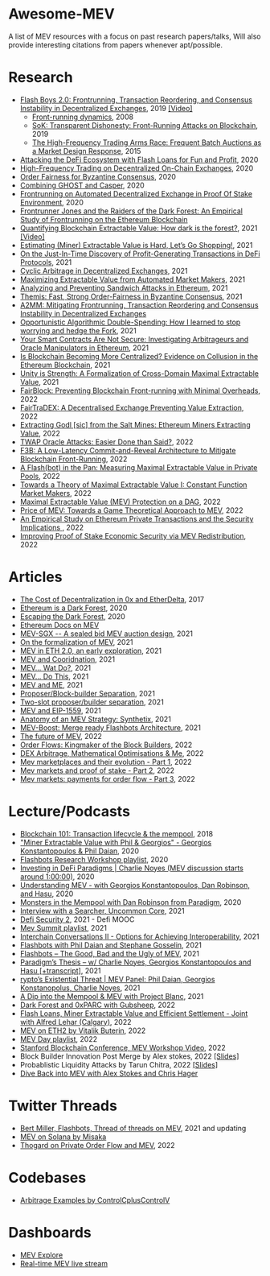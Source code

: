 # Awesome-MEV
A list of MEV resources with a focus on past research papers/talks, Will also provide interesting citations from papers whenever apt/possible.


# Research 

- [Flash Boys 2.0: Frontrunning, Transaction Reordering, and Consensus Instability in Decentralized Exchanges](https://arxiv.org/abs/1904.05234), 2019 [[Video]](https://www.youtube.com/watch?v=vR1v7AQ8i3k)
    - [Front-running dynamics](https://www.sciencedirect.com/science/article/abs/pii/S0022053107000798?via%3Dihub), 2008
    - [SoK: Transparent Dishonesty: Front-Running Attacks on Blockchain](https://papers.ssrn.com/sol3/papers.cfm?abstract_id=3369236), 2019
    - [The High-Frequency Trading Arms Race: Frequent Batch Auctions as a Market Design Response](https://papers.ssrn.com/sol3/papers.cfm?abstract_id=2388265), 2015
- [Attacking the DeFi Ecosystem with Flash Loans for Fun and Profit](https://arxiv.org/pdf/2003.03810.pdf), 2020
- [High-Frequency Trading on Decentralized On-Chain Exchanges](https://arxiv.org/abs/2009.14021), 2020
- [Order Fairness for Byzantine Consensus](https://link.springer.com/chapter/10.1007/978-3-030-56877-1_16), 2020
- [Combining GHOST and Casper](https://arxiv.org/abs/2003.03052), 2020
- [Frontrunning on Automated Decentralized Exchange in Proof Of Stake Environment](https://eprint.iacr.org/2020/1206), 2020
- [Frontrunner Jones and the Raiders of the Dark Forest: An Empirical Study of Frontrunning on the Ethereum Blockchain](https://arxiv.org/pdf/2102.03347.pdf)
- [Quantifying Blockchain Extractable Value: How dark is the forest?](https://arxiv.org/pdf/2101.05511.pdf), 2021 [[Video]](https://www.youtube.com/watch?v=5lop03OWhzU)
- [Estimating (Miner) Extractable Value is Hard, Let’s Go Shopping!](https://eprint.iacr.org/2021/1231), 2021
- [On the Just-In-Time Discovery of Profit-Generating Transactions in DeFi Protocols](https://arxiv.org/pdf/2103.02228.pdf), 2021
- [Cyclic Arbitrage in Decentralized Exchanges](https://dl.acm.org/doi/10.1145/3487553.3524201), 2021
- [Maximizing Extractable Value from Automated Market Makers](https://arxiv.org/pdf/2106.01870.pdf), 2021
- [Analyzing and Preventing Sandwich Attacks in Ethereum](https://pub.tik.ee.ethz.ch/students/2021-FS/BA-2021-07.pdf), 2021
- [Themis: Fast, Strong Order-Fairness in Byzantine Consensus](https://eprint.iacr.org/2021/1465.pdf), 2021
- [A2MM: Mitigating Frontrunning, Transaction Reordering and Consensus Instability in Decentralized Exchanges](https://arxiv.org/pdf/2106.07371.pdf)
- [Opportunistic Algorithmic Double-Spending: How I learned to stop worrying and hedge the Fork](https://eprint.iacr.org/2021/1182), 2021
- [Your Smart Contracts Are Not Secure: Investigating Arbitrageurs and Oracle Manipulators in Ethereum](https://dl.acm.org/doi/10.1145/3474374.3486916), 2021
- [Is Blockchain Becoming More Centralized? Evidence on Collusion in the Ethereum Blockchain](https://papers.ssrn.com/sol3/papers.cfm?abstract_id=3940678), 2021
- [Unity is Strength: A Formalization of Cross-Domain Maximal Extractable Value](https://arxiv.org/pdf/2112.01472.pdf), 2021
- [FairBlock: Preventing Blockchain Front-running with Minimal Overheads](https://eprint.iacr.org/2022/1066.pdf), 2022
- [FairTraDEX: A Decentralised Exchange Preventing Value Extraction](https://eprint.iacr.org/2022/155), 2022
- [Extracting Godl [sic] from the Salt Mines: Ethereum Miners Extracting Value](https://arxiv.org/pdf/2203.15930.pdf), 2022
- [TWAP Oracle Attacks: Easier Done than Said?](https://eprint.iacr.org/2022/445.pdf), 2022
- [F3B: A Low-Latency Commit-and-Reveal Architecture to Mitigate Blockchain Front-Running](https://arxiv.org/pdf/2205.08529.pdf), 2022
- [A Flash(bot) in the Pan: Measuring Maximal Extractable Value in Private Pools](https://arxiv.org/abs/2206.04185), 2022
- [Towards a Theory of Maximal Extractable Value I: Constant Function Market Makers](https://arxiv.org/abs/2207.11835), 2022
- [Maximal Extractable Value (MEV) Protection on a DAG](https://arxiv.org/abs/2208.00940), 2022
- [Price of MEV: Towards a Game Theoretical Approach to MEV](https://arxiv.org/abs/2208.13464), 2022
- [An Empirical Study on Ethereum Private Transactions and the Security Implications ](https://arxiv.org/abs/2208.02858), 2022
- [Improving Proof of Stake Economic Security via MEV
Redistribution](http://people.eecs.berkeley.edu/~ksk/files/MEV_Redistribution.pdf), 2022


# Articles 
- [The Cost of Decentralization in 0x and EtherDelta](https://hackingdistributed.com/2017/08/13/cost-of-decent/), 2017
- [Ethereum is a Dark Forest](https://www.paradigm.xyz/2020/08/ethereum-is-a-dark-forest), 2020
- [Escaping the Dark Forest](https://www.paradigm.xyz/2020/09/escaping-the-dark-forest), 2020
- [Ethereum Docs on MEV](https://ethereum.org/en/developers/docs/mev/)
- [MEV-SGX -- A sealed bid MEV auction design](https://writings.flashbots.net/research/mev-sgx), 2021
- [On the formalization of MEV](https://writings.flashbots.net/research/formalization-mev), 2021
- [MEV in ETH 2.0, an early exploration](https://writings.flashbots.net/research/mev-eth2), 2021
- [MEV and Cooridnation](https://noma.substack.com/p/mev-and-coordination), 2021
- [MEV... Wat Do?](https://pdaian.com/blog/mev-wat-do/), 2021
- [MEV... Do This](https://pmcgoohan.medium.com/mev-do-this-beb2754bca63), 2021
- [MEV and ME](https://research.paradigm.xyz/MEV), 2021
- [Proposer/Block-builder Separation](https://ethresear.ch/t/proposer-block-builder-separation-friendly-fee-market-designs/9725), 2021
- [Two-slot proposer/builder separation](https://ethresear.ch/t/two-slot-proposer-builder-separation/10980), 2021
- [MEV and EIP-1559](https://hackmd.io/@flashbots/MEV-1559), 2021
- [Anatomy of an MEV Strategy: Synthetix](https://bertcmiller.com/2021/09/05/mev-synthetix.html), 2021
- [MEV-Boost: Merge ready Flashbots Architecture](https://ethresear.ch/t/mev-boost-merge-ready-flashbots-architecture/11177), 2021
- [The future of MEV](https://fbifemboy.substack.com/p/the-future-of-maximal-extractable), 2022
- [Order Flows: Kingmaker of the Block Builders](https://noxx.substack.com/p/order-flows-kingmaker-of-the-block), 2022
- [DEX Arbitrage, Mathematical Optimisations & Me](https://noxx.substack.com/p/dex-arbitrage-mathematical-optimisations), 2022
- [Mev marketplaces and their evolution - Part 1](https://mirror.xyz/0xshittrader.eth/WiV8DM3I6abNMVsXf-DqioYb2NglnfjmM-zSsw2ruG8), 2022
- [Mev markets and proof of stake - Part 2](https://mirror.xyz/0xshittrader.eth/c6J_PCK87K3joTWmLEtG6qVN6BFXLBZxQniReYSEjLI), 2022
- [Mev markets: payments for order flow - Part 3](https://mirror.xyz/0xshittrader.eth/f2VSuoZ91vAbCv82MtWM-Gosyf_DeUXfPlDx3EYV3RM), 2022

# Lecture/Podcasts
- [Blockchain 101: Transaction lifecycle & the mempool](https://www.zeroknowledge.fm/44), 2018
- ["Miner Extractable Value with Phil & Georgios" - Georgios Konstantopoulos & Phil Daian](https://www.youtube.com/watch?v=tv0CkmcoGkM), 2020
- [Flashbots Research Workshop playlist](https://www.youtube.com/watch?v=KDpdktixG5w&list=PLRHMe0bxkuelLKy7oN409xqG_adEjYtxB), 2020
- [Investing in DeFi Paradigms | Charlie Noyes (MEV discussion starts around 1:00:00)](http://podcast.banklesshq.com/26-eth-has-to-be-money-charlie-noyes), 2020
- [Understanding MEV - with Georgios Konstantopoulos, Dan Robinson, and Hasu](https://anchor.fm/uncommoncore/episodes/Understanding-MEV---with-Georgios-Konstantopoulos--Dan-Robinson--and-Hasu-ejtp3j), 2020
- [Monsters in the Mempool with Dan Robinson from Paradigm](https://www.zeroknowledge.fm/153), 2020
- [Interview with a Searcher, Uncommon Core](https://www.youtube.com/watch?v=6jfSlDvH77k), 2021
- [Defi Security 2](https://www.youtube.com/watch?v=GIHa2GQJY1k), 2021 - Defi MOOC
- [Mev Summit playlist](https://www.youtube.com/watch?v=ZfkzLlcb4kw&list=PLRHMe0bxkuelaa4Crh8sSrWNP1BHfPpqY), 2021
- [Interchain Conversations II - Options for Achieving Interoperability](https://www.youtube.com/watch?v=QdnQUIPeIzY), 2021
- [Flashbots with Phil Daian and Stephane Gosselin](https://www.zeroknowledge.fm/168), 2021
- [Flashbots – The Good, Bad and the Ugly of MEV](https://epicenter.tv/episodes/389/), 2021
- [Paradigm’s Thesis – w/ Charlie Noyes, Georgios Konstantopoulos and Hasu [+transcript]](https://uncommoncore.co/25-episode-charlie-noyes-georgios-konstantopoulos-and-hasu/), 2021
- [rypto’s Existential Threat | MEV Panel: Phil Daian, Georgios Konstanopolus, Charlie Noyes](http://podcast.banklesshq.com/66-cryptos-existential-threat-mev-panel-phil-daian-georgios-konstanopolus-charlie-noyes), 2021
- [A Dip into the Mempool & MEV with Project Blanc](https://zeroknowledge.fm/216-2/), 2021
- [Dark Forest and 0xPARC with Gubsheep](https://zeroknowledge.fm/226-2/), 2022
- [Flash Loans, Miner Extractable Value and Efficient Settlement - Joint with Alfred Lehar (Calgary)](https://www.youtube.com/watch?v=0fHgAAKR9u8), 2022
- [MEV on ETH2 by Vitalik Buterin](https://www.youtube.com/watch?v=OD54WfVuDWw), 2022
- [MEV Day playlist](https://www.youtube.com/watch?v=vhxIjEnhutw&list=PLRHMe0bxkuel3w3C7P_WVvp9ShLi3HKRI), 2022
- [Stanford Blockchain Conference, MEV Workshop Video](https://www.youtube.com/watch?v=5JmER64a0Xk), 2022
- Block Builder Innovation Post Merge by Alex stokes, 2022 [[Slides]](https://docs.google.com/presentation/d/1gU3sBviud5WKrbytAnKa8gijVG_uC8weJ8KXfy6u30U/edit#slide=id.p)
- Probablistic Liquidity Attacks by Tarun Chitra, 2022 [[Slides]](https://drive.google.com/file/d/1kCsmC52Jbhj8bpQMMo3-Z92P6L5E5hxl/view)
- [Dive Back into MEV with Alex Stokes and Chris Hager](https://zeroknowledge.fm/243-2/)

# Twitter Threads
- [Bert Miller, Flashbots, Thread of threads on MEV](https://twitter.com/bertcmiller/status/1402665992422047747), 2021 and updating
- [MEV on Solana by Misaka](https://twitter.com/0xmisaka/status/1506318206281170964?s=20&t=oyP3aDxxL20dGcwdmmUelQ)
- [Thogard on Private Order Flow and MEV](https://twitter.com/ThogardPvP/status/1565966198063345664?s=20&t=LP7_yqy5JGXMij-fGhrFGQ), 2022


# Codebases
- [Arbitrage Examples by ControlCplusControlV](https://github.com/ControlCplusControlV/Arbitrage-Example)

# Dashboards
- [MEV Explore](https://explore.flashbots.net/)
- [Real-time MEV live stream](https://eigenphi.io/ethereum/txr)

